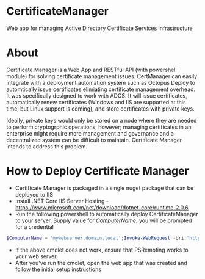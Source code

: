 # CertificateManager
Web app for managing Active Directory Certificate Services infrastructure

# About

Certificate Manager is a Web App and RESTful API (with powershell module) for solving certificate management issues. CertManager can easily integrate with a deployment automation system such as Octopus Deploy to automtically issue certificates elimiating certificate management overhead. It was specifically designed to work with ADCS. It will issue certificates, automatically renew certificates (Windows and IIS are supported at this time, but Linux support is coming), and store certificates with private keys. 

Ideally, private keys would only be stored on a node where they are needed to perform cryptogrphic operations, however; managing certificates in an enterprise might require more management and governance and a decentralized system can be difficult to maintain. Certificate Manager intends to address this problem.

# How to Deploy Certificate Manager

* Certificate Manager is packaged in a single nuget package that can be deployed to IIS
* Install .NET Core IIS Server Hosting - https://www.microsoft.com/net/download/dotnet-core/runtime-2.0.6
* Run the following powershell to automatically deploy CertificateManager to your server. Supply value for *ComputerName*, you will be prompted for a credential
```powershell
$ComputerName = 'mywebserver.domain.local';Invoke-WebRequest -Uri:'https://github.com/corymurphy/CertificateManager/blob/master/Deployment/Deploy-CertificateManager.ps1?raw=true' -OutFile:$('{0}\Deploy-CertificateManager.ps1' -f $env:TEMP); . $('{0}\Deploy-CertificateManager.ps1' -f $env:TEMP) -ComputerName:$ComputerName -Credential:(Get-Credential);
```
* If the above cmdlet does not work, ensure that PSRemoting works to your web server.
* After you've run the cmdlet, open the web app that was created and follow the initial setup instructions

